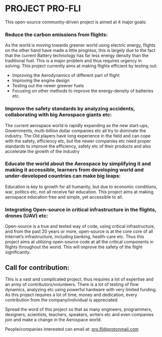 # PROJECT PRO-FLI

This open-source community-driven project is aimed at 4 major goals:

### Reduce the carbon emissions from flights:

As the world is moving towards greener world using electric energy, flights on the other hand have made a little progress, this is largely due to the fact that the current Battery technology has far less energy density than the traditional fuel. This is a major problem and thus requires urgency in solving. This project currently aims at making flights efficient by testing out:

- Improving the Aerodynamics of different part of flight
- Improving the engine design
- Testing out the newer greener fuels
- Focusing on other methods to improve the energy-density of batteries etc.

### Improve the safety standards by analyzing accidents, collaborating with big Aerospace giants etc:

The current aerospace world is rapidly expanding as the new start-ups, Governments, multi-billion dollar companies etc all try to dominate the industry. The Old players have long experience in the field and can cope with the safety, efficiency etc, but the newer companies etc need proper standards to improve the efficiency, safety etc of their products and also accelerate the growth of the industry

### Educate the world about the Aerospace by simplifying it and making it accessible, learners from developing world and under-developed countries can make big leaps:

Education is key to growth for all humanity, but due to economic conditions, war, politics etc, not all receive fair education. This project aims at making aerospace education free and simple, yet accessible to all.

### Integrating Open-source in critical infrastructure in the flights, drones (UAV) etc:

Open-source is a true and tested way of code, using critical infrastructure, and from the past 20 years or more, open-source is at the core core of all Internet’s infrastructure, including banking, health-care etc. Thus this project aims at utilizing open-source code at all the critical components in flights throughout the world. This will improve the safety of the flight significantly.

## Call for contribution:

This is a vast and complicated project, thus requires a lot of expertise and an army of contributors/volunteers. There is a lot of testing of flow dynamics, analyzing etc using powerful hardware with very limited funding. As this project requires a lot of time, money and dedication, every contribution from the company/individual is appreciated.

Spread the word of this project so that as many engineers, programmers, designers, scientists, teachers, speakers, writers etc and even companies join and make a change in the Aerospace world.

People/companies interested can email at: pro.fli@protonmail.com

